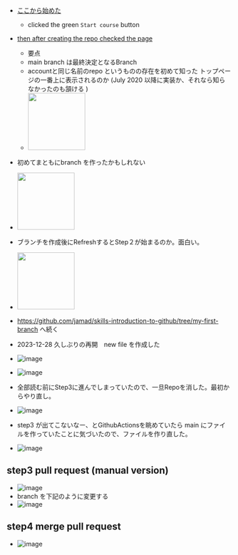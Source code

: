 <link rel="stylesheet" type="text/css" href="/assets/css/styles.css">


* [ここから始めた](https://github.com/skills/introduction-to-github/blob/main/README.md)
  * clicked the green `Start course` button
* [then after creating the repo checked the page](https://github.com/jamad/skills-introduction-to-github)
  * 要点
  * main branch は最終決定となるBranch
  * accountと同じ名前のrepo というものの存在を初めて知った トップページの一番上に表示されるのか  (July 2020 以降に実装か、それなら知らなかったのも頷ける )
  * <img src="https://github.com/jamad/jamad.github.io/assets/949913/82e7ecc0-8050-41d8-9b31-9d25215f9edf" height="128">
* 初めてまともにbranch を作ったかもしれない
* <img src="https://github.com/jamad/jamad.github.io/assets/949913/48349b9b-5edd-463d-b9c2-7ee719229bdb" height="128">
* ブランチを作成後にRefreshするとStep２が始まるのか。面白い。
* <img src="https://github.com/jamad/jamad.github.io/assets/949913/b55c6435-84ae-409b-af8d-8fe9d2853d6f" height="128">
* https://github.com/jamad/skills-introduction-to-github/tree/my-first-branch へ続く

 
* 2023-12-28 久しぶりの再開　new file を作成した
* ![image](https://github.com/jamad/jamad.github.io/assets/949913/7643307e-9046-4914-aec3-70d6ee6ebedb)
* ![image](https://github.com/jamad/jamad.github.io/assets/949913/d0c951e5-8ca4-4aa3-90f2-99e0416a5cfc)
* 全部読む前にStep3に進んでしまっていたので、一旦Repoを消した。最初からやり直し。
* ![image](https://github.com/jamad/jamad.github.io/assets/949913/eb05f151-177f-4842-93ad-654d6c29a582)
* step3 が出てこないなー、とGithubActionsを眺めていたら main にファイルを作っていたことに気づいたので、ファイルを作り直した。
* ![image](https://github.com/jamad/jamad.github.io/assets/949913/c908f288-585d-46b5-8e98-2ce58c92fb82)

## step3 pull request (manual version) 
* ![image](https://github.com/jamad/jamad.github.io/assets/949913/2d230064-eaa6-48a9-99b1-16e2e08b2a07)
* branch を下記のように変更する
* ![image](https://github.com/jamad/jamad.github.io/assets/949913/f774dc0d-3305-4a7f-a351-e42114f8c34a)

## step4 merge pull request
* ![image](https://github.com/jamad/jamad.github.io/assets/949913/0bbfb03e-3007-4243-b4e0-877c7e7fc414)







  
